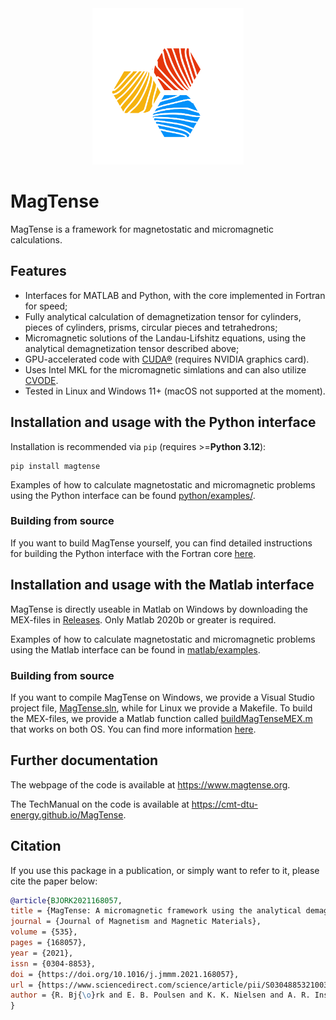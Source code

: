 <div align="center">
  <picture>
    <source media="(prefers-color-scheme: light)" srcset="./docs/source/static/MagTense_logo.png" height=250>
    <img alt="MagTense Logo" src="./docs/source/static/MagTenseLogo_White.svg" height=250>
  </picture>
  <br>
</div>

# MagTense

MagTense is a framework for magnetostatic and micromagnetic calculations.

## Features

- Interfaces for MATLAB and Python, with the core implemented in Fortran for speed;
- Fully analytical calculation of demagnetization tensor for cylinders, pieces of cylinders, prisms, circular pieces and tetrahedrons;
- Micromagnetic solutions of the Landau-Lifshitz equations, using the analytical demagnetization tensor described above;
- GPU-accelerated code with [CUDA®](https://developer.nvidia.com/cuda-zone) (requires NVIDIA graphics card).
- Uses Intel MKL for the micromagnetic simlations and can also utilize [CVODE](https://computing.llnl.gov/projects/sundials/cvode).
- Tested in Linux and Windows 11+ (macOS not supported at the moment).

## Installation and usage with the Python interface

Installation is recommended via `pip` (requires >=**Python 3.12**):

```
pip install magtense
```

Examples of how to calculate magnetostatic and micromagnetic problems using the Python interface can be found [python/examples/](./python/examples/).

### Building from source

If you want to build MagTense yourself, you can find detailed instructions for building the Python interface with the Fortran core [here](/python/README.md).

## Installation and usage with the Matlab interface

MagTense is directly useable in Matlab on Windows by downloading the MEX-files in [Releases](https://github.com/cmt-dtu-energy/MagTense/releases). Only Matlab 2020b or greater is required.

Examples of how to calculate magnetostatic and micromagnetic problems using the Matlab interface can be found in [matlab/examples](./matlab/examples).

### Building from source

If you want to compile MagTense on Windows, we provide a Visual Studio project file, [MagTense.sln](MagTense.sln), while for Linux we provide a Makefile. To build the MEX-files, we provide a Matlab function called [buildMagTenseMEX.m](matlab/buildMagTenseMEX.m) that works on both OS. You can find more information [here](/matlab/README.md).

## Further documentation

The webpage of the code is available at https://www.magtense.org.

The TechManual on the code is available at https://cmt-dtu-energy.github.io/MagTense.

## Citation
If you use this package in a publication, or simply want to refer to it, please cite the paper below:

```bibtex
@article{BJORK2021168057,
title = {MagTense: A micromagnetic framework using the analytical demagnetization tensor},
journal = {Journal of Magnetism and Magnetic Materials},
volume = {535},
pages = {168057},
year = {2021},
issn = {0304-8853},
doi = {https://doi.org/10.1016/j.jmmm.2021.168057},
url = {https://www.sciencedirect.com/science/article/pii/S0304885321003334},
author = {R. Bj{\o}rk and E. B. Poulsen and K. K. Nielsen and A. R. Insinga},
}

